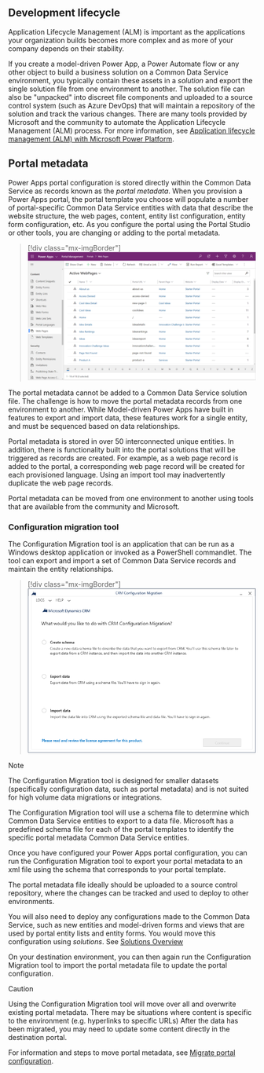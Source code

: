 ## Development lifecycle

Application Lifecycle Management (ALM) is important as the applications your organization builds becomes more complex and as more of your company depends on their stability.

If you create a model-driven Power App, a Power Automate flow or any other object to build a business solution on a Common Data Service environment, you typically contain these assets in a *solution* and export the single solution file from one environment to another.  The solution file can also be "unpacked" into discreet file components and uploaded to a source control system (such as Azure DevOps) that will maintain a repository of the solution and track the various changes.  There are many tools provided by Microsoft and the community to automate the Application Lifecycle Management (ALM) process.  For more information, see [Application lifecycle management (ALM) with Microsoft Power Platform](https://docs.microsoft.com/power-platform/alm/?azure-portal=true).

## Portal metadata

Power Apps portal configuration is stored directly within the Common Data Service as records known as the *portal metadata*.  When you provision a Power Apps portal, the portal template you choose will populate a number of portal-specific Common Data Service entities with data that describe the website structure, the web pages, content, entity list configuration, entity form configuration, etc.  As you configure the portal using the Portal Studio or other tools, you are changing or adding to the portal metadata.

> [!div class="mx-imgBorder"]
> [![Portal Metadata](../media/portal-meta-data.png)](../media/portal-meta-data.png#lightbox)

The portal metadata cannot be added to a Common Data Service solution file.  The challenge is how to move the portal metadata records from one environment to another.  While Model-driven Power Apps have built in features to export and import data, these features work for a single entity, and must be sequenced based on data relationships.  

Portal metadata is stored in over 50 interconnected unique entities.  In addition, there is functionality built into the portal solutions that will be triggered as records are created.  For example, as a web page record is added to the portal, a corresponding web page record will be created for each provisioned language.  Using an import tool may inadvertently duplicate the web page records.

Portal metadata can be moved from one environment to another using tools that are available from the community and Microsoft.

### Configuration migration tool

The Configuration Migration tool is an application that can be run as a Windows desktop application or invoked as a PowerShell commandlet.  The tool can export and import a set of Common Data Service records and maintain the entity relationships.  

> [!div class="mx-imgBorder"]
> [![Configuration Migration Tool](../media/configuration-migration-tool.png)](../media/configuration-migration-tool.png#lightbox)

> [!NOTE]
> The Configuration Migration tool is designed for smaller datasets (specifically configuration data, such as portal metadata) and is not suited for high volume data migrations or integrations.

The Configuration Migration tool will use a schema file to determine which Common Data Service entities to export to a data file.  Microsoft has a predefined schema file for each of the portal templates to identify the specific portal metadata Common Data Service entities.

Once you have configured your Power Apps portal configuration, you can run the Configuration Migration tool to export your portal metadata to an xml file using the schema that corresponds to your portal template.

The portal metadata file ideally should be uploaded to a source control repository, where the changes can be tracked and used to deploy to other environments.

You will also need to deploy any configurations made to the Common Data Service, such as new entities and model-driven forms and views that are used by portal entity lists and entity forms.  You would move this configuration using *solutions*.  See [Solutions Overview](https://docs.microsoft.com/powerapps/maker/common-data-service/solutions-overview/?azure-portal=true)

On your destination environment, you can then again run the Configuration Migration tool to import the portal metadata file to update the portal configuration.

> [!CAUTION]
> Using the Configuration Migration tool will move over all and overwrite existing portal metadata.  There may be situations where content is specific to the environment (e.g. hyperlinks to specific URLs)  After the data has been migrated, you may need to update some content directly in the destination portal.

For information and steps to move portal metadata, see [Migrate portal configuration](https://docs.microsoft.com/powerapps/maker/portals/admin/migrate-portal-configuration/?azure-portal=true).
